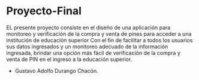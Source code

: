 # Proyecto-Final
EL presente proyecto consiste en el diseño de una aplicación para monitoreo y verificación de la compra y venta de pines para acceder a una institución de educación superior 
Con el fin de facilitar a todos los usuarios sus datos ingresados y un monitoreo adecuado de la información ingresada,   brindar una opción más fácil de verificación de la compra y venta de PIN en el ingreso a la educación superior. 

- Gustavo Adolfo Durango Chacón.

